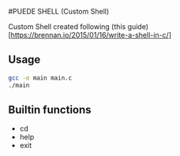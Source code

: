 #PUEDE SHELL (Custom Shell)

Custom Shell created following (this guide)[https://brennan.io/2015/01/16/write-a-shell-in-c/]

## Usage

```sh
gcc -o main main.c 
./main
```

## Builtin functions
- cd
- help
- exit

